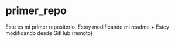 # primer_repo
Este es mi primer repositorio.
Estoy modificando mi readme.+
Estoy modificando desde GitHub (remoto)

